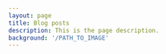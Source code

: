 ```yaml
---
layout: page
title: Blog posts
description: This is the page description.
background: '/PATH_TO_IMAGE'
---
```

